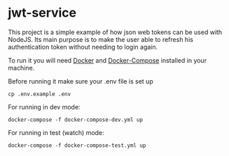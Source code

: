 # jwt-service

This project is a simple example of how json web tokens can be used with NodeJS. Its main purpose is to make the user able to refresh his authentication token without needing to login again.

To run it you will need [Docker](https://www.docker.com/) and [Docker-Compose](https://docs.docker.com/compose/) installed in your machine.

Before running it make sure your .env file is set up

`
cp .env.example .env
`

For running in dev mode:

`
docker-compose -f docker-compose-dev.yml up
`

For running in test (watch) mode:

`
docker-compose -f docker-compose-test.yml up
`
